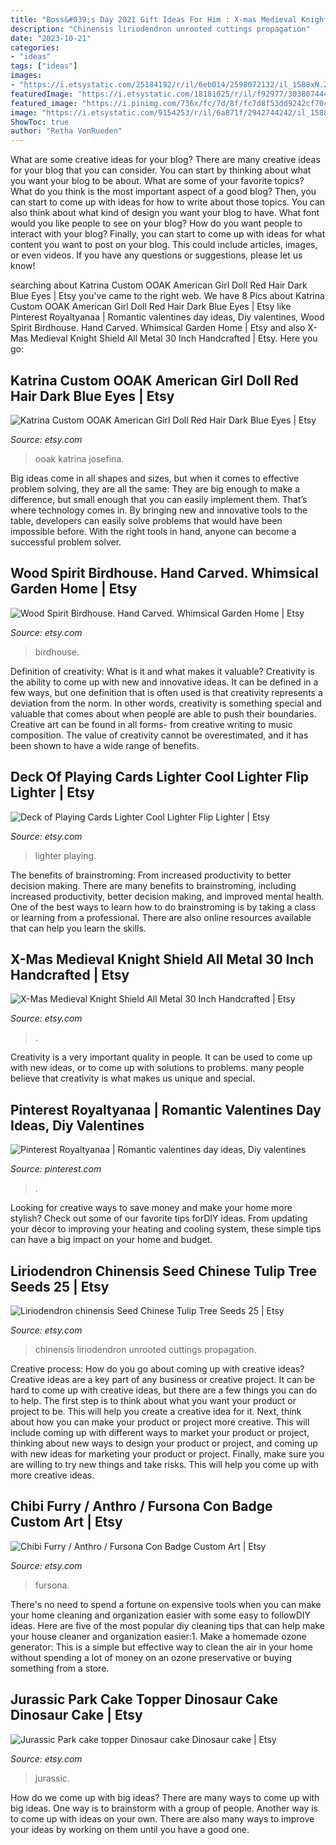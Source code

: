 ```yaml
---
title: "Boss&#039;s Day 2021 Gift Ideas For Him : X-mas Medieval Knight Shield All Metal 30 Inch Handcrafted"
description: "Chinensis liriodendron unrooted cuttings propagation"
date: "2023-10-21"
categories:
- "ideas"
tags: ["ideas"]
images:
- "https://i.etsystatic.com/25184192/r/il/6eb014/2598072132/il_1588xN.2598072132_b58p.jpg"
featuredImage: "https://i.etsystatic.com/18181025/r/il/f92977/3038074447/il_1588xN.3038074447_kz9f.jpg"
featured_image: "https://i.pinimg.com/736x/fc/7d/8f/fc7d8f53dd9242cf70cf68f270faf29e.jpg"
image: "https://i.etsystatic.com/9154253/r/il/6a871f/2942744242/il_1588xN.2942744242_jn1k.jpg"
ShowToc: true
author: "Retha VonRueden"
---
```



What are some creative ideas for your blog?
There are many creative ideas for your blog that you can consider. You can start by thinking about what you want your blog to be about. What are some of your favorite topics? What do you think is the most important aspect of a good blog? Then, you can start to come up with ideas for how to write about those topics. You can also think about what kind of design you want your blog to have. What font would you like people to see on your blog? How do you want people to interact with your blog? Finally, you can start to come up with ideas for what content you want to post on your blog. This could include articles, images, or even videos. If you have any questions or suggestions, please let us know!

	

		
searching about Katrina Custom OOAK American Girl Doll Red Hair Dark Blue Eyes | Etsy you've came to the right web. We have 8 Pics about Katrina Custom OOAK American Girl Doll Red Hair Dark Blue Eyes | Etsy like Pinterest Royaltyanaa | Romantic valentines day ideas, Diy valentines, Wood Spirit Birdhouse. Hand Carved. Whimsical Garden Home | Etsy and also X-Mas Medieval Knight Shield All Metal 30 Inch Handcrafted | Etsy. Here you go:
		
    
## Katrina Custom OOAK American Girl Doll Red Hair Dark Blue Eyes | Etsy

<img loading=lazy src="https://i.etsystatic.com/19663394/r/il/024620/2786665227/il_fullxfull.2786665227_941a.jpg" onerror="this.onerror=null;this.src='https://tse1.mm.bing.net/th?id=OIP.eXL89RTVpPnSuYdUu7sQ1gHaJ3&amp;pid=15.1';" alt="Katrina Custom OOAK American Girl Doll Red Hair Dark Blue Eyes | Etsy">

_Source: etsy.com_

>ooak katrina josefina. 

	

Big ideas come in all shapes and sizes, but when it comes to effective problem solving, they are all the same: They are big enough to make a difference, but small enough that you can easily implement them. That’s where technology comes in. By bringing new and innovative tools to the table, developers can easily solve problems that would have been impossible before. With the right tools in hand, anyone can become a successful problem solver.

    
## Wood Spirit Birdhouse. Hand Carved. Whimsical Garden Home | Etsy

<img loading=lazy src="https://i.etsystatic.com/20185407/r/il/a56b3f/2788639433/il_1140xN.2788639433_bans.jpg" onerror="this.onerror=null;this.src='https://tse1.mm.bing.net/th?id=OIP.arfPTuVZWhH5HIWuCEcTbgHaJ4&amp;pid=15.1';" alt="Wood Spirit Birdhouse. Hand Carved. Whimsical Garden Home | Etsy">

_Source: etsy.com_

>birdhouse. 

	

Definition of creativity: What is it and what makes it valuable?
Creativity is the ability to come up with new and innovative ideas. It can be defined in a few ways, but one definition that is often used is that creativity represents a deviation from the norm. In other words, creativity is something special and valuable that comes about when people are able to push their boundaries. Creative art can be found in all forms- from creative writing to music composition. The value of creativity cannot be overestimated, and it has been shown to have a wide range of benefits.

    
## Deck Of Playing Cards Lighter Cool Lighter Flip Lighter | Etsy

<img loading=lazy src="https://i.etsystatic.com/27629032/r/il/8c4d19/3081460639/il_fullxfull.3081460639_cuwi.jpg" onerror="this.onerror=null;this.src='https://tse3.mm.bing.net/th?id=OIP.9j8GuBCIVHXJzzRgKs-otQHaJ4&amp;pid=15.1';" alt="Deck of Playing Cards Lighter Cool Lighter Flip Lighter | Etsy">

_Source: etsy.com_

>lighter playing. 

	

The benefits of brainstroming: From increased productivity to better decision making.
There are many benefits to brainstroming, including increased productivity, better decision making, and improved mental health. One of the best ways to learn how to do brainstroming is by taking a class or learning from a professional. There are also online resources available that can help you learn the skills.

    
## X-Mas Medieval Knight Shield All Metal 30 Inch Handcrafted | Etsy

<img loading=lazy src="https://i.etsystatic.com/18181025/r/il/f92977/3038074447/il_1588xN.3038074447_kz9f.jpg" onerror="this.onerror=null;this.src='https://tse3.mm.bing.net/th?id=OIP.NSpqnwhD5x05uKzIV7HYbwHaLI&amp;pid=15.1';" alt="X-Mas Medieval Knight Shield All Metal 30 Inch Handcrafted | Etsy">

_Source: etsy.com_

>. 

	

Creativity is a very important quality in people. It can be used to come up with new ideas, or to come up with solutions to problems. many people believe that creativity is what makes us unique and special.

    
## Pinterest Royaltyanaa | Romantic Valentines Day Ideas, Diy Valentines

<img loading=lazy src="https://i.pinimg.com/736x/fc/7d/8f/fc7d8f53dd9242cf70cf68f270faf29e.jpg" onerror="this.onerror=null;this.src='https://tse4.mm.bing.net/th?id=OIP.YzvNR-u8unn5vz5ljegaJgHaHU&amp;pid=15.1';" alt="Pinterest Royaltyanaa | Romantic valentines day ideas, Diy valentines">

_Source: pinterest.com_

>. 

	

Looking for creative ways to save money and make your home more stylish? Check out some of our favorite tips forDIY ideas. From updating your décor to improving your heating and cooling system, these simple tips can have a big impact on your home and budget.

    
## Liriodendron Chinensis Seed Chinese Tulip Tree Seeds 25 | Etsy

<img loading=lazy src="https://i.etsystatic.com/25184192/r/il/6eb014/2598072132/il_1588xN.2598072132_b58p.jpg" onerror="this.onerror=null;this.src='https://tse3.mm.bing.net/th?id=OIP.M8qV9iPR_BwxXF8XpYW0IAHaJ3&amp;pid=15.1';" alt="Liriodendron chinensis Seed Chinese Tulip Tree Seeds 25 | Etsy">

_Source: etsy.com_

>chinensis liriodendron unrooted cuttings propagation. 

	

Creative process: How do you go about coming up with creative ideas?
Creative ideas are a key part of any business or creative project. It can be hard to come up with creative ideas, but there are a few things you can do to help. The first step is to think about what you want your product or project to be. This will help you create a creative idea for it. Next, think about how you can make your product or project more creative. This will include coming up with different ways to market your product or project, thinking about new ways to design your product or project, and coming up with new ideas for marketing your product or project. Finally, make sure you are willing to try new things and take risks. This will help you come up with more creative ideas.

    
## Chibi Furry / Anthro / Fursona Con Badge Custom Art | Etsy

<img loading=lazy src="https://i.etsystatic.com/9154253/r/il/6a871f/2942744242/il_1588xN.2942744242_jn1k.jpg" onerror="this.onerror=null;this.src='https://tse1.mm.bing.net/th?id=OIP.kY5mYSruCI-fI2XzGGdynQHaGF&amp;pid=15.1';" alt="Chibi Furry / Anthro / Fursona Con Badge Custom Art | Etsy">

_Source: etsy.com_

>fursona. 

	

There's no need to spend a fortune on expensive tools when you can make your home cleaning and organization easier with some easy to followDIY ideas. Here are five of the most popular diy cleaning tips that can help make your house cleaner and organization easier:1. Make a homemade ozone generator: This is a simple but effective way to clean the air in your home without spending a lot of money on an ozone preservative or buying something from a store.

    
## Jurassic Park Cake Topper Dinosaur Cake Dinosaur Cake | Etsy

<img loading=lazy src="https://i.etsystatic.com/15434535/r/il/619ab3/3029847353/il_1588xN.3029847353_pmf1.jpg" onerror="this.onerror=null;this.src='https://tse2.mm.bing.net/th?id=OIP.0ep2ET2rZmtPA5hKCy7nIQHaJ3&amp;pid=15.1';" alt="Jurassic Park cake topper Dinosaur cake Dinosaur cake | Etsy">

_Source: etsy.com_

>jurassic. 

	

How do we come up with big ideas?
There are many ways to come up with big ideas. One way is to brainstorm with a group of people. Another way is to come up with ideas on your own. There are also many ways to improve your ideas by working on them until you have a good one.

